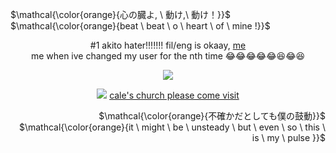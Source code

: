 <p align="left">
$\mathcal{\color{orange}{心の臓よ, \ 動け,\ 動け！}}$ <br> $\mathcal{\color{orange}{beat \ beat \ o \ heart \ of \ mine !}}$
</p>

<p align="center">
#1 akito hater!!!!!!! fil/eng is okaay, <a href="https://rentry.co/han_yoojin">me</a>
<br> me when ive changed my user for the nth time 😂😂😂😂😂😆😂😆 

<p align="center">
<img src="https://media1.tenor.com/m/BibE-NaZ0_0AAAAC/gsgw-gdcg.gif"/> 
</p>

<p align="center">
<strong> </strong><img src="https://64.media.tumblr.com/1c24fab9e4c2a272085173328dd3a8d0/tumblr_ozqv4uH4oW1wvu485o9_250.gif"/>   <a href="https://youngmastersilvershield.atabook.org/">cale's church please come visit</a> </strong>

<p align="right">
$\mathcal{\color{orange}{不確かだとしても僕の鼓動}}$ <br> $\mathcal{\color{orange}{it \ might \ be \ unsteady \ but \ even \ so \ this \ is \ my \ pulse }}$
</p>
